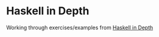 # Haskell in Depth
Working through exercises/examples from [Haskell in Depth](https://www.manning.com/books/haskell-in-depth)
